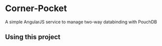 Corner-Pocket
=====================

A simple AngularJS service to manage two-way databinding with PouchDB

## Using this project


